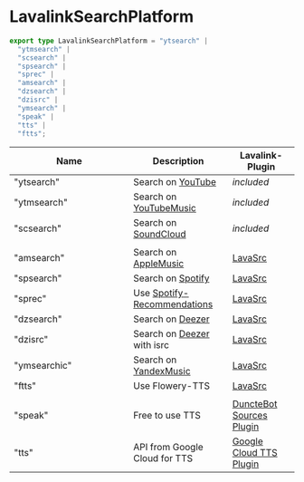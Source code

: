 # LavalinkSearchPlatform

```typescript
export type LavalinkSearchPlatform = "ytsearch" | 
  "ytmsearch" | 
  "scsearch" | 
  "spsearch" | 
  "sprec" | 
  "amsearch" | 
  "dzsearch" | 
  "dzisrc" | 
  "ymsearch" | 
  "speak" | 
  "tts" | 
  "ftts";
```

<table><thead><tr><th width="195">Name</th><th>Description</th><th>Lavalink-Plugin</th></tr></thead><tbody><tr><td>"ytsearch"</td><td>Search on <a href="https://youtube.com">YouTube</a></td><td><em>included</em></td></tr><tr><td>"ytmsearch"</td><td>Search on <a href="https://music.youtube.com">YouTubeMusic</a></td><td><em>included</em></td></tr><tr><td>"scsearch"</td><td>Search on <a href="https://soundcloud.com">SoundCloud</a></td><td><em>included</em></td></tr><tr><td></td><td></td><td></td></tr><tr><td>"amsearch"</td><td>Search on <a href="https://music.apple.com/us/browse">AppleMusic</a></td><td><a href="https://github.com/topi314/LavaSrc">LavaSrc</a></td></tr><tr><td>"spsearch"</td><td>Search on <a href="https://open.spotify.com">Spotify</a></td><td><a href="https://github.com/topi314/LavaSrc">LavaSrc</a></td></tr><tr><td>"sprec"</td><td>Use <a href="https://developer.spotify.com/documentation/web-api/reference/get-recommendations">Spotify-Recommendations</a></td><td><a href="https://github.com/topi314/LavaSrc">LavaSrc</a></td></tr><tr><td>"dzsearch"</td><td>Search on <a href="https://deezer.com">Deezer</a></td><td><a href="https://github.com/topi314/LavaSrc">LavaSrc</a></td></tr><tr><td>"dzisrc"</td><td>Search on <a href="https://deezer.com">Deezer</a> with isrc</td><td><a href="https://github.com/topi314/LavaSrc">LavaSrc</a></td></tr><tr><td>"ymsearchic"</td><td>Search on <a href="https://music.yandex.ru/">YandexMusic</a></td><td><a href="https://github.com/topi314/LavaSrc">LavaSrc</a></td></tr><tr><td>"ftts"</td><td>Use Flowery-TTS</td><td><a href="https://github.com/topi314/LavaSrc">LavaSrc</a></td></tr><tr><td></td><td></td><td></td></tr><tr><td>"speak"</td><td>Free to use TTS</td><td><a href="https://github.com/DuncteBot/skybot-lavalink-plugin">DuncteBot Sources Plugin</a></td></tr><tr><td>"tts"</td><td>API from Google Cloud for TTS</td><td><a href="https://github.com/DuncteBot/tts-plugin">Google Cloud TTS Plugin</a></td></tr></tbody></table>
